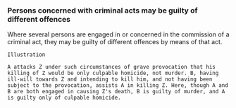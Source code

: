 ### Persons concerned with criminal acts may be guilty of different offences
<div style="text-align: justify">

Where several persons are engaged in or concerned in the commission of a criminal act, they may be guilty of different offences by means of that act.

</div>

    Illustration

    A attacks Z under such circumstances of grave provocation that his killing of Z would be only culpable homicide, not murder. B, having ill-will towards Z and intending to kill him, and not having been subject to the provocation, assists A in killing Z. Here, though A and B are both engaged in causing Z's death, B is guilty of murder, and A is guilty only of culpable homicide.
